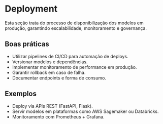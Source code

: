 # Deployment

Esta seção trata do processo de disponibilização dos modelos em produção, garantindo escalabilidade, monitoramento e governança.

## Boas práticas
- Utilizar pipelines de CI/CD para automação de deploys.
- Versionar modelos e dependências.
- Implementar monitoramento de performance em produção.
- Garantir rollback em caso de falha.
- Documentar endpoints e forma de consumo.

## Exemplos
- Deploy via APIs REST (FastAPI, Flask).
- Servir modelos em plataformas como AWS Sagemaker ou Databricks.
- Monitoramento com Prometheus + Grafana.
